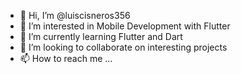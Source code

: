 - 👋 Hi, I’m @luiscisneros356
- 👀 I’m interested in Mobile Development with Flutter
- 🌱 I’m currently learning Flutter and Dart
- 💞️ I’m looking to collaborate on interesting projects
- 📫 How to reach me ...

<!---
luiscisneros356/luiscisneros356 is a ✨ special ✨ repository because its `README.md` (this file) appears on your GitHub profile.
You can click the Preview link to take a look at your changes.
--->
